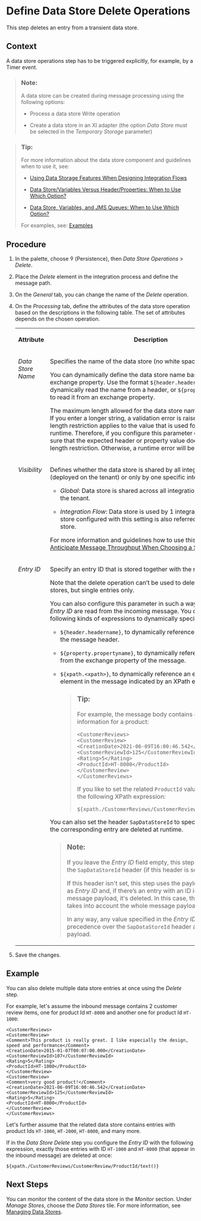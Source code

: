 <!-- loio5efa3ac838e349669f3ad543fc596af6 -->

<link rel="stylesheet" type="text/css" href="../css/sap-icons.css"/>

# Define Data Store Delete Operations

This step deletes an entry from a transient data store.



## Context

A data store operations step has to be triggered explicitly, for example, by a Timer event.

> ### Note:  
> A data store can be created during message processing using the following options:
> 
> -   Process a data store Write operation
> 
> -   Create a data store in an XI adapter \(the option *Data Store* must be selected in the *Temporary Storage* parameter\)

> ### Tip:  
> For more information about the data store component and guidelines when to use it, see:
> 
> -   [Using Data Storage Features When Designing Integration Flows](using-data-storage-features-when-designing-integration-flows-a836b4e.md)
> 
> -   [Data Store/Variables Versus Header/Properties: When to Use Which Option?](data-store-variables-versus-header-properties-when-to-use-which-option-61f4045.md)
> 
> -   [Data Store, Variables, and JMS Queues: When to Use Which Option?](data-store-variables-and-jms-queues-when-to-use-which-option-6bc21cb.md)
> 
> 
> For examples, see: [Examples](examples-c8ba267.md)



<a name="loio5efa3ac838e349669f3ad543fc596af6__steps_rsl_lyx_wx"/>

## Procedure

1.  In the palette, choose <span class="SAP-icons"></span> \(Persistence\), then *Data Store Operations* \> *Delete*.

2.  Place the *Delete* element in the integration process and define the message path.

3.  On the *General* tab, you can change the name of the *Delete* operation.

4.  On the *Processing* tab, define the attributes of the data store operation based on the descriptions in the following table. The set of attributes depends on the chosen operation.


    <table>
    <tr>
    <th valign="top">

    Attribute
    
    </th>
    <th valign="top">

    Description
    
    </th>
    </tr>
    <tr>
    <td valign="top">
    
    *Data Store Name* 
    
    </td>
    <td valign="top">
    
    Specifies the name of the data store \(no white spaces\).

    You can dynamically define the data store name based on a header or exchange property. Use the format `${header.headername}` to dynamically read the name from a header, or `${property.propertyname}` to read it from an exchange property.

    The maximum length allowed for the data store name is 40 characters. If you enter a longer string, a validation error is raised. Note that this length restriction applies to the value that is used for this parameter at runtime. Therefore, if you configure this parameter dynamically, make sure that the expected header or property value does not exceed this length restriction. Otherwise, a runtime error will be raised.
    
    </td>
    </tr>
    <tr>
    <td valign="top">
    
    *Visibility* 
    
    </td>
    <td valign="top">
    
    Defines whether the data store is shared by all integration flows \(deployed on the tenant\) or only by one specific integration flow.

    -   *Global*: Data store is shared across all integration flows deployed on the tenant.

    -   *Integration Flow*: Data store is used by 1 integration flow. A data store configured with this setting is also referred to as local data store.


    For more information and guidelines how to use this parameter, see [Anticipate Message Throughput When Choosing a Storage Option](anticipate-message-throughput-when-choosing-a-storage-option-5b38765.md).
    
    </td>
    </tr>
    <tr>
    <td valign="top">
    
    *Entry ID* 
    
    </td>
    <td valign="top">
    
    Specify an entry ID that is stored together with the message content.

    Note that the delete operation can’t be used to delete whole data stores, but single entries only.

    You can also configure this parameter in such a way that details for the *Entry ID* are read from the incoming message. You can enter the following kinds of expressions to dynamically specify the entry ID:

    -   `${header.headername}`, to dynamically reference an entry ID from the message header.

    -   `${property.propertyname}`, to dynamically reference an entry ID from the exchange property of the message.

    -   `${xpath.<xpath>}`, to dynamically reference an entry ID from an element in the message indicated by an XPath expression.

        > ### Tip:  
        > For example, the message body contains customer review information for a product:
        > 
        > ```
        > <CustomerReviews>
        > <CustomerReview>
        > <CreationDate>2021-06-09T16:00:46.542</CreationDate>
        > <CustomerReviewId>125</CustomerReviewId>
        > <Rating>5</Rating>
        > <ProductId>HT-8000</ProductId>
        > </CustomerReview>
        > </CustomerReviews>
        > 
        > ```
        > 
        > If you like to set the related `ProductId` value as *Entry ID*, use the following XPath expression:
        > 
        > `${xpath./CustomerReviews/CustomerReview/ProductId/text()}`


    You can also set the header `SapDataStoreId` to specify the *Entry ID*, and the corresponding entry are deleted at runtime.

    > ### Note:  
    > If you leave the *Entry ID* field empty, this step uses the value of the `SapDataStoreId` header \(if this header is set\).
    > 
    > If this header isn't set, this step uses the payload of the message as *Entry ID* and, if there’s an entry with an ID identical to the message payload, it's deleted. In this case, the system always takes into account the whole message payload.
    > 
    > In any way, any value specified in the *Entry ID* field takes precedence over the `SapDataStoreId` header and the message payload.


    
    </td>
    </tr>
    </table>
    
5.  Save the changes.




## Example

You can also delete multiple data store entries at once using the *Delete* step.

For example, let's assume the inbound message contains 2 customer review items, one for product Id `HT-8000` and another one for product Id `HT-1000`:

```
<CustomerReviews>
<CustomerReview>
<Comment>This product is really great. I like especially the design, speed and performance</Comment>
<CreationDate>2015-01-07T00:07:00.000</CreationDate>
<CustomerReviewId>107</CustomerReviewId>
<Rating>5</Rating>
<ProductId>HT-1000</ProductId>
</CustomerReview>
<CustomerReview>
<Comment>very good product!</Comment>
<CreationDate>2021-06-09T16:00:46.542</CreationDate>
<CustomerReviewId>125</CustomerReviewId>
<Rating>5</Rating>
<ProductId>HT-8000</ProductId>
</CustomerReview>
</CustomerReviews>

```

Let's further assume that the related data store contains entries with product Ids `HT-1000`, `HT-2000`, `HT-8000`, and many more.

If in the *Data Store Delete* step you configure the *Entry ID* with the following expression, exactly those entries with ID `HT-1000` and `HT-8000` \(that appear in the inbound message\) are deleted at once:

`${xpath./CustomerReviews/CustomerReview/ProductId/text()}`



<a name="loio5efa3ac838e349669f3ad543fc596af6__postreq_qvd_2wx_tfb"/>

## Next Steps

You can monitor the content of the data store in the *Monitor* section. Under *Manage Stores*, choose the *Data Stores* tile. For more information, see [Managing Data Stores](../Operations/managing-data-stores-ac39f1d.md).

